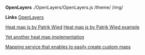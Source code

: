 **OpenLayers**
./OpenLayers/OpenLayers.js
            /theme/
            /img/

**Links**
[OpenLayers](http://openlayers.org/)

[Heat map js by Patrik Wied](http://www.patrick-wied.at/static/heatmapjs/)
[Heat map js by Patrik Wied example](http://www.patrick-wied.at/blog/real-time-heatmap-explained)

[Yet another heat map implementation](http://sloweb.org.uk/ollie/heatmap/)

[Mapping service that enables to easily create custom maps](http://www.directionsmag.com/geowebmaps/)
